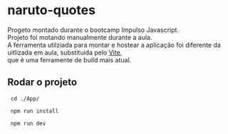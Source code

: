 # naruto-quotes

Progeto montado durante o bootcamp Impulso Javascript.<br>
Projeto foi motando manualmente durante a aula.<br>
A ferramenta utilziada para montar e hostear a aplicação foi diferente da uitlizada em aula, substituida pelo [Vite](https://vitejs.dev/),<br>
que é uma ferramente de build mais atual.

## Rodar o projeto

  ```$
   cd ./App/
  ```
  ```$
   npm run install
  ```
  
  ```$
   npm run dev
  ```
